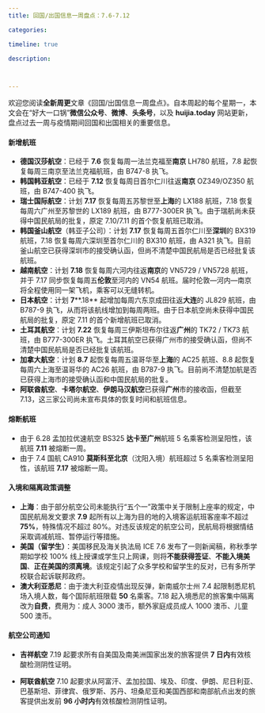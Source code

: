 ```yaml
---
title: 回国/出国信息一周盘点：7.6-7.12

categories:

timeline: true

description:



---
```


欢迎您阅读**全新周更**文章《回国/出国信息一周盘点》。自本周起的每个星期一，本文会在“好大一口锅”**微信公众号**、**微博**、**头条号**，以及 **huijia.today** 网站更新，盘点过去一周与疫情期间回国和出国相关的重要信息。



#### 新增航班

- **德国汉莎航空**：已经于 **7.6** 恢复每周一法兰克福至**南京** LH780 航班，7.8 起恢复每周三南京至法兰克福航班，由 B747-8 执飞。
- **韩国韩亚航空**：已经于 **7.12** 恢复每周日首尔仁川往返**南京** OZ349/OZ350 航班，由 B747-400 执飞。
- **瑞士国际航空**：计划 **7.17** 恢复每周五苏黎世至**上海**的 LX188 航班，7.18 恢复每周六广州至苏黎世的 LX189 航班，由 B777-300ER 执飞。由于瑞航尚未获得中国民航局的批复，原定 7.10/7.11 的首个恢复航班已取消。
- **韩国釜山航空**（韩亚子公司）：计划 **7.17** 恢复每周五首尔仁川至**深圳**的 BX319 航班，7.18 恢复每周六深圳至首尔仁川的 BX310 航班，由 A321 执飞。目前釜山航空已获得深圳市的接受确认函，但尚不清楚中国民航局是否已经批复该航班。
- **越南航空**：计划 **7.18** 恢复每周六河内往返**南京**的 VN5729 / VN5728 航班，并于 7.17 同步恢复每周五**伦敦**至河内的 VN54 航班。届时伦敦—河内—南京将全程使用同一架飞机，乘客可以无缝转机。
- **日本航空**：计划 **7****.18** 起增加每周六东京成田往返**大连**的 JL829 航班，由 B787-9 执飞，从而将该航线增加到每周两班。由于日本航空尚未获得中国民航局的批复，原定 7.11 的首个新增航班已取消。
- **土耳其航空**：计划 **7.22** 恢复每周三伊斯坦布尔往返**广州**的 TK72 / TK73 航班，由 B777-300ER 执飞。土耳其航空已获得广州市的接受确认函，但尚不清楚中国民航局是否已经批复该航班。
- **加拿大航空**：计划 **8.7** 起恢复每周五温哥华至**上海**的 AC25 航班、8.8 起恢复每周六上海至温哥华的 AC26 航班，由 B787-9 执飞。目前尚不清楚加航是否已获得上海市的接受确认函和中国民航局的批复。
- **阿联酋航空**、**卡塔尔航空**、**伊朗马汉航空**已获得**广州**市的接收函，但截至 7.13，这三家公司尚未宣布具体的恢复时间和航班信息。



#### 熔断航班

- 由于 6.28 孟加拉优速航空 BS325 **达卡至广州**航班 5 名乘客检测呈阳性，该航班 **7.11** 被熔断一周。
- 由于 7.4 国航 CA910 **莫斯科至北京**（沈阳入境）航班超过 5 名乘客检测呈阳性，该航班 **7.17** 被熔断一周。



#### 入境和隔离政策调整

- **上海**：由于部分航空公司未能执行“五个一”政策中关于限制上座率的规定，中国民航局发文要求  **7.9** 起所有以上海为目的地的入境客运航班客座率不超过 **75%**，特殊情况不超过 80%。对违反该规定的航空公司，民航局将根据情结采取调减航班、暂停运行等措施。
- **美国（留学生）**：美国移民及海关执法局 ICE 7.6 发布了一则新闻稿，称秋季学期如学校 100% 线上授课或学生只上网课，则将**不能获得签证**、**不能入境美国**、**正在美国的须离境**。该规定引起了众多学校和留学生的反对，已有多所学校联合起诉联邦政府。
- **澳大利亚悉尼**：由于澳大利亚疫情出现反弹，新南威尔士州 7.4 起限制悉尼机场入境人数，每个国际航班限载 **50** 名乘客。7.18 起入境悉尼的旅客集中隔离改为**自费**，费用为：成人 3000 澳币，额外家庭成员成人 1000 澳币、儿童 500 澳币。



#### 航空公司通知

- **吉祥航空** 7.19 起要求所有自美国及南美洲国家出发的旅客提供 **7 日内**有效核酸检测阴性证明。

- **阿联酋航空** 7.10 起要求从阿富汗、孟加拉国、埃及、印度、伊朗、尼日利亚、巴基斯坦、菲律宾、俄罗斯、苏丹、坦桑尼亚和美国西部和南部航点出发的旅客提供出发前 **96 小时内**有效核酸检测阴性证明。

  
